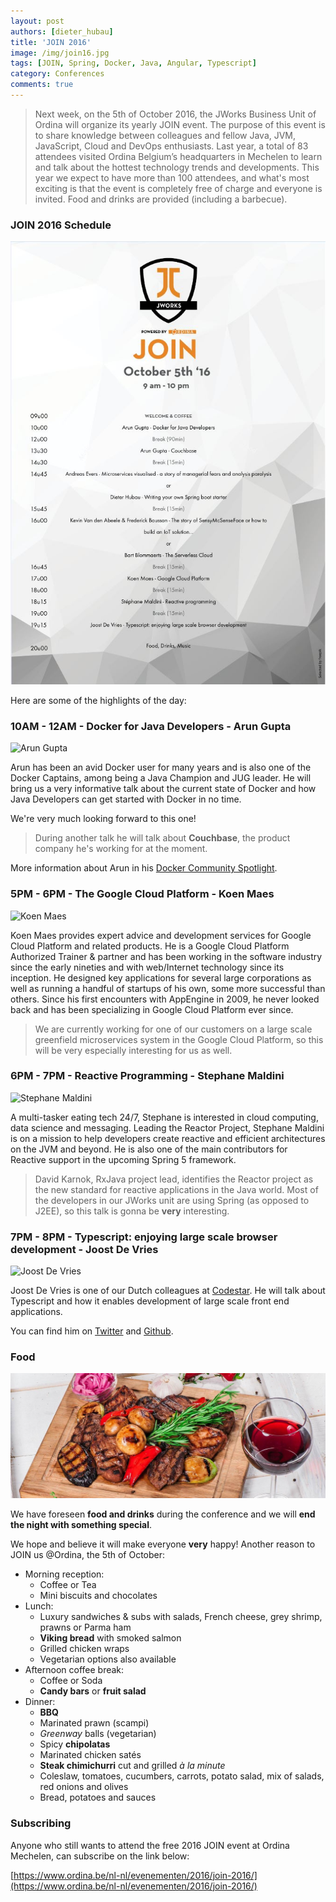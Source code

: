 ```yaml
---
layout: post
authors: [dieter_hubau]
title: 'JOIN 2016'
image: /img/join16.jpg
tags: [JOIN, Spring, Docker, Java, Angular, Typescript]
category: Conferences
comments: true
---
```


>Next week, on the 5th of October 2016, the JWorks Business Unit of Ordina will organize its yearly JOIN event. The purpose of this event is to share knowledge between colleagues and fellow Java, JVM, JavaScript, Cloud and DevOps enthusiasts. Last year, a total of 83 attendees visited Ordina Belgium’s headquarters in Mechelen to learn and talk about the hottest technology trends and developments.
This year we expect to have more than 100 attendees, and what's most exciting is that the event is completely free of charge and everyone is invited. Food and drinks are provided (including a barbecue).

### JOIN 2016 Schedule

<p style="text-align: center;">
  <img alt="JOIN 2016 Schedule" src="/img/JOIN-schedule-small.jpg">
</p>

Here are some of the highlights of the day:

### 10AM - 12AM - Docker for Java Developers - Arun Gupta

<img class="float-image p-image" src="{{ '/img/arun-gupta.png' | prepend: site.baseurl }}" alt="Arun Gupta" style="width: 100px"/>

Arun has been an avid Docker user for many years and is also one of the Docker Captains, among being a Java Champion and JUG leader.
He will bring us a very informative talk about the current state of Docker and how Java Developers can get started with Docker in no time.

We're very much looking forward to this one!

> During another talk he will talk about **Couchbase**, the product company he's working for at the moment.

More information about Arun in his [Docker Community Spotlight](https://blog.docker.com/2016/03/docker-community-spotlight-arun-gupta/).

### 5PM - 6PM - The Google Cloud Platform - Koen Maes

<img class="float-image p-image" src="{{ '/img/koen-maes.jpg' | prepend: site.baseurl }}" alt="Koen Maes" style="width: 100px"/>

Koen Maes provides expert advice and development services for Google Cloud Platform and related products.
He is a Google Cloud Platform Authorized Trainer & partner and has been working in the software industry since the early nineties and with web/Internet technology since its inception.
He designed key applications for several large corporations as well as running a handful of startups of his own, some more successful than others.
Since his first encounters with AppEngine in 2009, he never looked back and has been specializing in Google Cloud Platform ever since.

> We are currently working for one of our customers on a large scale greenfield microservices system in the Google Cloud Platform, so this will be very especially interesting for us as well.

### 6PM - 7PM - Reactive Programming - Stephane Maldini

<img class="float-image p-image" src="{{ '/img/stephane-maldini.jpeg' | prepend: site.baseurl }}" alt="Stephane Maldini" style="width: 100px"/>

A multi-tasker eating tech 24/7, Stephane is interested in cloud computing, data science and messaging.
Leading the Reactor Project, Stephane Maldini is on a mission to help developers create reactive and efficient architectures on the JVM and beyond.
He is also one of the main contributors for Reactive support in the upcoming Spring 5 framework.

> David Karnok, RxJava project lead, identifies the Reactor project as the new standard for reactive applications in the Java world.
> Most of the developers in our JWorks unit are using Spring (as opposed to J2EE), so this talk is gonna be **very** interesting.

### 7PM - 8PM - Typescript: enjoying large scale browser development - Joost De Vries

<img class="float-image p-image" src="{{ '/img/joost-devries.jpg' | prepend: site.baseurl }}" alt="Joost De Vries" style="width: 100px"/>

Joost De Vries is one of our Dutch colleagues at [Codestar](https://www.codestar.nl/#center). He will talk about Typescript and how it enables development of large scale front end applications.

You can find him on [Twitter](https://twitter.com/jouke) and [Github](https://github.com/joost-de-vries).

### Food

<p style="text-align: center;">
  <img alt="JOIN 2016 Schedule" src="/img/bbq-food-drinks.jpg">
</p>

We have foreseen **food and drinks** during the conference and we will **end the night with something special**.

We hope and believe it will make everyone **very** happy! Another reason to JOIN us @Ordina, the 5th of October:

* Morning reception:
  * Coffee or Tea
  * Mini biscuits and chocolates
* Lunch:
  * Luxury sandwiches & subs with salads, French cheese, grey shrimp, prawns or Parma ham
  * **Viking bread** with smoked salmon
  * Grilled chicken wraps
  * Vegetarian options also available
* Afternoon coffee break:
  * Coffee or Soda
  * **Candy bars** or **fruit salad**
* Dinner:
  * **BBQ**
  * Marinated prawn (scampi)
  * *Greenway* balls (vegetarian)
  * Spicy **chipolatas**
  * Marinated chicken satés
  * **Steak chimichurri** cut and grilled *à la minute*
  * Coleslaw, tomatoes, cucumbers, carrots, potato salad, mix of salads, red onions and olives
  * Bread, potatoes and sauces

### Subscribing

Anyone who still wants to attend the free 2016 JOIN event at Ordina Mechelen, can subscribe on the link below:

[https://www.ordina.be/nl-nl/evenementen/2016/join-2016/](https://www.ordina.be/nl-nl/evenementen/2016/join-2016/)

